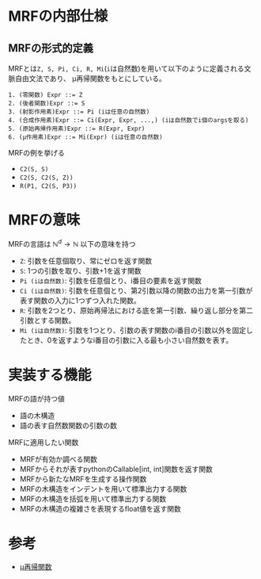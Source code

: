 # MRFの内部仕様

## MRFの形式的定義

MRFとは`Z, S, Pi, Ci, R, Mi`(`i`は自然数)を用いて以下のように定義される文脈自由文法であり、
μ再帰関数をもとにしている。

```
1. (零関数) Expr ::= Z
2. (後者関数)Expr ::= S
3. (射影作用素)Expr ::= Pi (iは任意の自然数)
4. (合成作用素)Expr ::= Ci(Expr, Expr, ...,) (iは自然数でi個のargsを取る)
5. (原始再帰作用素)Expr ::= R(Expr, Expr)
6. (μ作用素)Expr ::= Mi(Expr) (iは任意の自然数)
```
MRFの例を挙げる

- `C2(S, S)`
- `C2(S, C2(S, Z))`
- `R(P1, C2(S, P3))`

# MRFの意味

MRFの言語は $\mathbb{N}^d \to \mathbb{N}$ 以下の意味を持つ
- `Z`: 引数を任意個取り、常にゼロを返す関数
- `S`: 1つの引数を取り、引数+1を返す関数
- `Pi (iは自然数)`: 引数を任意個とり、i番目の要素を返す関数
- `Ci (iは自然数)`: 引数を任意個とり、第2引数以降の関数の出力を第一引数が表す関数の入力に1つずつ入れた関数。
- `R`: 引数を2つとり、原始再帰法における底を第一引数、繰り返し部分を第二引数とする関数。
- `Mi (iは自然数)`: 引数を1つとり、引数の表す関数のi番目の引数以外を固定したとき、0を返すようなi番目の引数に入る最も小さい自然数を表す。

# 実装する機能

MRFの語が持つ値
- 語の木構造
- 語の表す自然数関数の引数の数

MRFに適用したい関数
- MRFが有効か調べる関数
- MRFからそれが表すpythonのCallable[int, int]関数を返す関数
- MRFから新たなMRFを生成する操作関数
- MRFの木構造をインデントを用いて標準出力する関数
- MRFの木構造を括弧を用いて標準出力する関数
- MRFの木構造の複雑さを表現するfloat値を返す関数


# 参考
- [μ再帰関数](https://ja.wikipedia.org/wiki/%CE%9C%E5%86%8D%E5%B8%B0%E9%96%A2%E6%95%B0)



